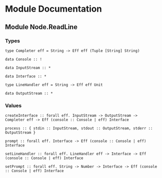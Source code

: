 # Module Documentation

## Module Node.ReadLine

### Types

    type Completer eff = String -> Eff eff (Tuple [String] String)

    data Console :: !

    data InputStream :: *

    data Interface :: *

    type LineHandler eff = String -> Eff eff Unit

    data OutputStream :: *


### Values

    createInterface :: forall eff. InputStream -> OutputStream -> Completer eff -> Eff (console :: Console | eff) Interface

    process :: { stdin :: InputStream, stdout :: OutputStream, stderr :: OutputStream }

    prompt :: forall eff. Interface -> Eff (console :: Console | eff) Interface

    setLineHandler :: forall eff. LineHandler eff -> Interface -> Eff (console :: Console | eff) Interface

    setPrompt :: forall eff. String -> Number -> Interface -> Eff (console :: Console | eff) Interface